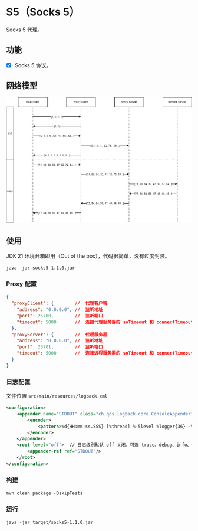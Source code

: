 # S5（Socks 5）

Socks 5 代理。

## 功能

- [x] Socks 5 协议。

## 网络模型

![](https://github.com/cciradih/s5/blob/master/model.jpg)

## 使用

JDK 21 环境开箱即用（Out of the box），代码很简单，没有过度封装。

```shell
java -jar socks5-1.1.0.jar
```

### Proxy 配置
```json
{
  "proxyClient": {        //  代理客户端
    "address": "0.0.0.0", //  监听地址
    "port": 25700,        //  监听端口
    "timeout": 5000       //  连接代理服务器的 soTimeout 和 connectTimeout 的超时时间（ms）
  },
  "proxyServer": {        //  代理服务器
    "address": "0.0.0.0", //  监听地址
    "port": 25701,        //  监听端口
    "timeout": 5000       //  连接远程服务器的 soTimeout 和 connectTimeout 的超时时间（ms）
  }
}
```

### 日志配置

文件位置 `src/main/resources/logback.xml`

```xml
<configuration>
    <appender name="STDOUT" class="ch.qos.logback.core.ConsoleAppender">
        <encoder>
            <pattern>%d{HH:mm:ss.SSS} [%thread] %-5level %logger{36} -%kvp- %msg%n</pattern>
        </encoder>
    </appender>
    <root level="off">  // 日志级别默认 off 关闭，可选 trace、debug、info、warn、error、all、off。
        <appender-ref ref="STDOUT"/>
    </root>
</configuration>
```

### 构建

```shell
mvn clean package -DskipTests
```

### 运行

```shell
java -jar target/socks5-1.1.0.jar
```

